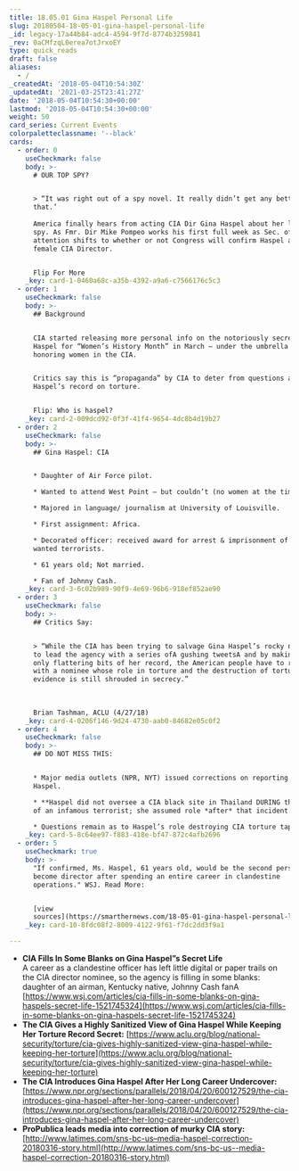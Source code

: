 ```yaml
---
title: 18.05.01 Gina Haspel Personal Life
slug: 20180504-18-05-01-gina-haspel-personal-life
_id: legacy-17a44b84-adc4-4594-9f7d-8774b3259841
_rev: 0aCMfzqL0erea7otJrxoEY
type: quick_reads
draft: false
aliases:
  - /
_createdAt: '2018-05-04T10:54:30Z'
_updatedAt: '2021-03-25T23:41:27Z'
date: '2018-05-04T10:54:30+00:00'
lastmod: '2018-05-04T10:54:30+00:00'
weight: 50
card_series: Current Events
colorpaletteclassname: '--black'
cards:
  - order: 0
    useCheckmark: false
    body: >-
      # OUR TOP SPY?


      > “It was right out of a spy novel. It really didn’t get any better than
      that.’  
        
      America finally hears from acting CIA Dir Gina Haspel about her life as a
      spy. As Fmr. Dir Mike Pompeo works his first full week as Sec. of State,
      attention shifts to whether or not Congress will confirm Haspel as FIRST
      female CIA Director.


      Flip For More
    _key: card-1-0460a68c-a35b-4392-a9a6-c7566176c5c3
  - order: 1
    useCheckmark: false
    body: >-
      ## Background


      CIA started releasing more personal info on the notoriously secretive
      Haspel for “Women’s History Month” in March – under the umbrella of
      honoring women in the CIA.


      Critics say this is “propaganda” by CIA to deter from questions about
      Haspel’s record on torture.


      Flip: Who is haspel?
    _key: card-2-009dcd92-0f3f-41f4-9654-4dc8b4d19b27
  - order: 2
    useCheckmark: false
    body: >-
      ## Gina Haspel: CIA


      * Daughter of Air Force pilot.

      * Wanted to attend West Point – but couldn’t (no women at the time).

      * Majored in language/ journalism at University of Louisville.

      * First assignment: Africa.

      * Decorated officer: received award for arrest & imprisonment of two
      wanted terrorists.

      * 61 years old; Not married.

      * Fan of Johnny Cash.
    _key: card-3-6c02b989-90f9-4e69-96b6-918ef852ae90
  - order: 3
    useCheckmark: false
    body: >-
      ## Critics Say:


      > “While the CIA has been trying to salvage Gina Haspel’s rocky nomination
      to lead the agency with a series ofA gushing tweetsA and by making public
      only flattering bits of her record, the American people have to reckon
      with a nominee whose role in torture and the destruction of torture
      evidence is still shrouded in secrecy.”  
        
        
        
      Brian Tashman, ACLU (4/27/18)
    _key: card-4-0206f146-9d24-4730-aab0-84682e05c0f2
  - order: 4
    useCheckmark: false
    body: >-
      ## DO NOT MISS THIS:


      * Major media outlets (NPR, NYT) issued corrections on reporting re: Gina
      Haspel.

      * **Haspel did not oversee a CIA black site in Thailand DURING the torture
      of an infamous terrorist; she assumed role *after* that incident.**

      * Questions remain as to Haspel’s role destroying CIA torture tapes.
    _key: card-5-8c64ee97-f883-418e-bf47-872c4afb2696
  - order: 5
    useCheckmark: true
    body: >-
      "If confirmed, Ms. Haspel, 61 years old, would be the second person to
      become director after spending an entire career in clandestine
      operations." WSJ. Read More:


      [view
      sources](https://smarthernews.com/18-05-01-gina-haspel-personal-life/)
    _key: card-10-8fdc08f2-8009-4122-9f61-f7dc2dd3f9a1

---
```

* **CIA Fills In Some Blanks on Gina Haspel”s Secret Life**  
A career as a clandestine officer has left little digital or paper trails on the CIA director nominee, so the agency is filling in some blanks: daughter of an airman, Kentucky native, Johnny Cash fanA [https://www.wsj.com/articles/cia-fills-in-some-blanks-on-gina-haspels-secret-life-1521745324](https://www.wsj.com/articles/cia-fills-in-some-blanks-on-gina-haspels-secret-life-1521745324)
* **The CIA Gives a Highly Sanitized View of Gina Haspel While Keeping Her Torture Record Secret:** [https://www.aclu.org/blog/national-security/torture/cia-gives-highly-sanitized-view-gina-haspel-while-keeping-her-torture](https://www.aclu.org/blog/national-security/torture/cia-gives-highly-sanitized-view-gina-haspel-while-keeping-her-torture)
* **The CIA Introduces Gina Haspel After Her Long Career Undercover:** [https://www.npr.org/sections/parallels/2018/04/20/600127529/the-cia-introduces-gina-haspel-after-her-long-career-undercover](https://www.npr.org/sections/parallels/2018/04/20/600127529/the-cia-introduces-gina-haspel-after-her-long-career-undercover)
* **ProPublica leads media into correction of murky CIA story:** [http://www.latimes.com/sns-bc-us–media-haspel-correction-20180316-story.html](http://www.latimes.com/sns-bc-us--media-haspel-correction-20180316-story.html)